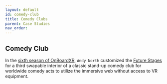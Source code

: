 ```yaml
---
layout: default
id: comedy-club
title: Comedy Clubs
parent: Case Studies
nav_order: 
---
```


## Comedy Club
In the [sixth season of OnBoardXR](./obxr-gybe.md), `Andy North` customized the [Future Stages](./future-stages.md) for a third swapable interior of a classic stand-up comedy club for worldwide comedy acts to utilize the immersive web without access to VR equipment. 
